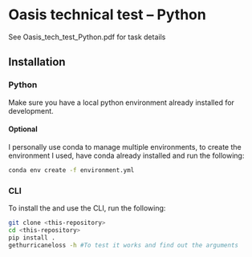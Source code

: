# Oasis technical test – Python
See Oasis_tech_test_Python.pdf for task details

## Installation
### Python
Make sure you have a local python environment already installed for development.
#### Optional
I personally use conda to manage multiple environments, to create the environment I used, have conda already installed and run the following:
```bash
conda env create -f environment.yml
```

### CLI
To install the and use the CLI, run the following:
```bash
git clone <this-repository>
cd <this-repository>
pip install .
gethurricaneloss -h #To test it works and find out the arguments
```